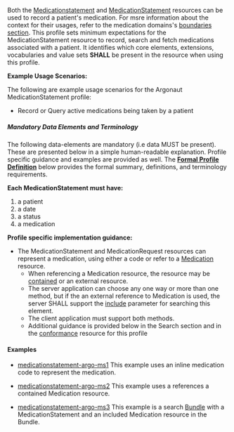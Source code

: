 Both the [Medicationstatement] and [MedicationStatement] resources can be used to record a patient's medication.  For msre information about the context for their usages, refer to the medication domains's [boundaries section].  This profile sets minimum expectations for the MedicationStatement resource to record, search and fetch medications associated with a patient. It identifies which core elements, extensions, vocabularies and value sets **SHALL** be present in the resource when using this profile.

**Example Usage Scenarios:**

The following are example usage scenarios for the
Argonaut MedicationStatement profile:

-   Record or Query active medications being taken by a patient

##### Mandatory Data Elements and Terminology


The following data-elements are mandatory (i.e data MUST be present). These are presented below in a simple human-readable explanation.  Profile specific guidance and examples are provided as well.  The [**Formal Profile Definition**](#profile) below provides the  formal summary, definitions, and  terminology requirements.  

**Each MedicationStatement must have:**

1.  a patient
1.  a date
1.  a status
1.  a medication

**Profile specific implementation guidance:**

*  The MedicationStatement and MedicationRequest resources can represent a medication, using either a code or refer to a [Medication] resource.
    *  When referencing a Medication resource,  the resource may be [contained] or an external resource.
    *  The server application can choose any one way or more than one method,  but if the an external reference to Medication is used, the server SHALL support the [include] parameter for searching this element.
    *  The client application must support both methods.  
    *  Additional guidance is provided below in the Search section and in the [conformance](conformance.html) resource for this profile

#### Examples

- [medicationstatement-argo-ms1](medicationstatement-argo-ms1.html) This example uses an inline medication code to represent  the medication.
- [medicationstatement-argo-ms2](medicationstatement-argo-ms2.html) This example uses a references a contained Medication resource.
- [medicationstatement-argo-ms3](bundle-argo-ms3.html) This example is a search [Bundle] with a MedicationStatement and an included Medication resource in the Bundle.

  [Medication Clinical Drug (RxNorm)]: valueset-medication-codes.html
  [MedicationstatementStatus]: http://hl7.org/fhir/us/daf/valueset-medication-statement-status.html
[MedicationStatementStatus]: http://hl7.org/fhir/us/daf/valueset-medication-statement-status.html
[MedicationStatement]:http://hl7.org/fhir/medicationstatement.html
 [Medicationstatement]: http://hl7.org/fhir/medicationstatement.html
 [Medication]:http://hl7.org/fhir/medication.html
 [Conformance]: daf-core-medicationstatement-conformance.html
 [boundaries section]: http://hl7.org/fhir/medicationstatement.html#bnr
 [Bundle]:http://hl7.org/fhir/bundle.html
 [include]: http://build.fhir.org/search.html#include
 [contained]: http://build.fhir.org/references.html#contained
